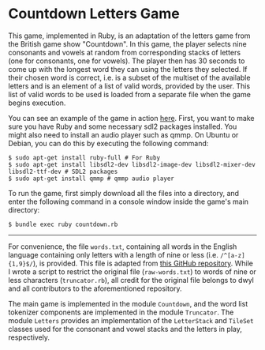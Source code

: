 # Countdown Letters Game

This game, implemented in Ruby, is an adaptation of the letters game from the British game show "Countdown". In this game, the player selects nine consonants and vowels at random from corresponding stacks of letters (one for consonants, one for vowels). The player then has 30 seconds to come up with the longest word they can using the letters they selected. If their chosen word is correct, i.e. is a subset of the multiset of the available letters and is an element of a list of valid words, provided by the user. This list of valid words to be used is loaded from a separate file when the game begins execution.

You can see an example of the game in action [here](https://youtu.be/JPNJHoOtBrg?t=191). First, you want to make sure you have Ruby and some necessary sdl2 packages installed. You might also need to install an audio player such as qmmp. On Ubuntu or Debian, you can do this by executing the following command:

```
$ sudo apt-get install ruby-full # For Ruby
$ sudo apt-get install libsdl2-dev libsdl2-image-dev libsdl2-mixer-dev libsdl2-ttf-dev # SDL2 packages
$ sudo apt-get install qmmp # qmmp audio player
```

To run the game, first simply download all the files into a directory, and enter the following command in a console window inside the game's main directory:

```
$ bundle exec ruby countdown.rb
```
-------------------

For convenience, the file ```words.txt```, containing all words in the English language containing only letters with a length of nine or less (i.e. ```/^[a-z]{1,9}$/```), is provided. This file is adapted from [this GitHub repository](https://github.com/dwyl/english-words). While I wrote a script to restrict the original file (`raw-words.txt`) to words of nine or less characters (```truncator.rb```), all credit for the original file belongs to dwyl and all contributors to the aforementioned repository.

The main game is implemented in the module ```Countdown```, and the word list tokenizer components are implemented in the module ```Truncator```. The module  ```Letters``` provides an implementation of the ```LetterStack``` and `TileSet` classes used for the consonant and vowel stacks and the letters in play, respectively.
